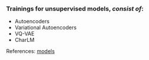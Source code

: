 ### Trainings for unsupervised models, *consist of*:  

- Autoencoders
- Variational Autoencoders
- VQ-VAE
- CharLM

References: [models]

[models]: https://docs.google.com/document/d/1JGobMa-aoG7sPNELFoiJetHgO1PrTwTnEOhLUQbclcc/edit#heading=h.fp49blnoq3cr
